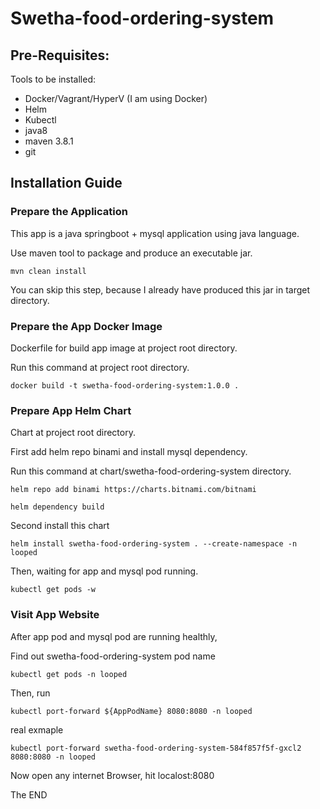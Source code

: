 # Swetha-food-ordering-system
## Pre-Requisites:
Tools to be installed:
- Docker/Vagrant/HyperV (I am using Docker)
- Helm
- Kubectl 
- java8
- maven 3.8.1
- git
## Installation Guide

### Prepare the Application 
This app is a java springboot + mysql application using java language.

Use maven tool to package and produce an executable jar.

```aidl
mvn clean install
```

You can skip this step, because I already have produced this jar in target directory.

### Prepare the App Docker Image
Dockerfile for build app image at project root directory.

Run this command at project root directory.

```aidl
docker build -t swetha-food-ordering-system:1.0.0 .
```

### Prepare App Helm Chart

Chart at project root directory.

First add helm repo binami and install mysql dependency.

Run this command at chart/swetha-food-ordering-system directory.
```aidl
helm repo add binami https://charts.bitnami.com/bitnami

helm dependency build
```

Second install this chart

```aidl
helm install swetha-food-ordering-system . --create-namespace -n looped
```

Then, waiting for app and mysql pod running. 
```aidl
kubectl get pods -w
```

### Visit App Website

After app pod and mysql pod are running healthly,

Find out swetha-food-ordering-system pod name 
```aidl
kubectl get pods -n looped
```

Then, run
```aidl
kubectl port-forward ${AppPodName} 8080:8080 -n looped
```
real exmaple 
```aidl
kubectl port-forward swetha-food-ordering-system-584f857f5f-gxcl2 8080:8080 -n looped
```

Now open any internet Browser, hit localost:8080

The END
